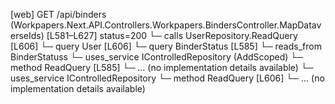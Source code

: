[web] GET /api/binders  (Workpapers.Next.API.Controllers.Workpapers.BindersController.MapDataverseIds)  [L581–L627] status=200
  └─ calls UserRepository.ReadQuery [L606]
  └─ query User [L606]
  └─ query BinderStatus [L585]
    └─ reads_from BinderStatuss
  └─ uses_service IControlledRepository<BinderStatus> (AddScoped)
    └─ method ReadQuery [L585]
      └─ ... (no implementation details available)
  └─ uses_service IControlledRepository<User>
    └─ method ReadQuery [L606]
      └─ ... (no implementation details available)

